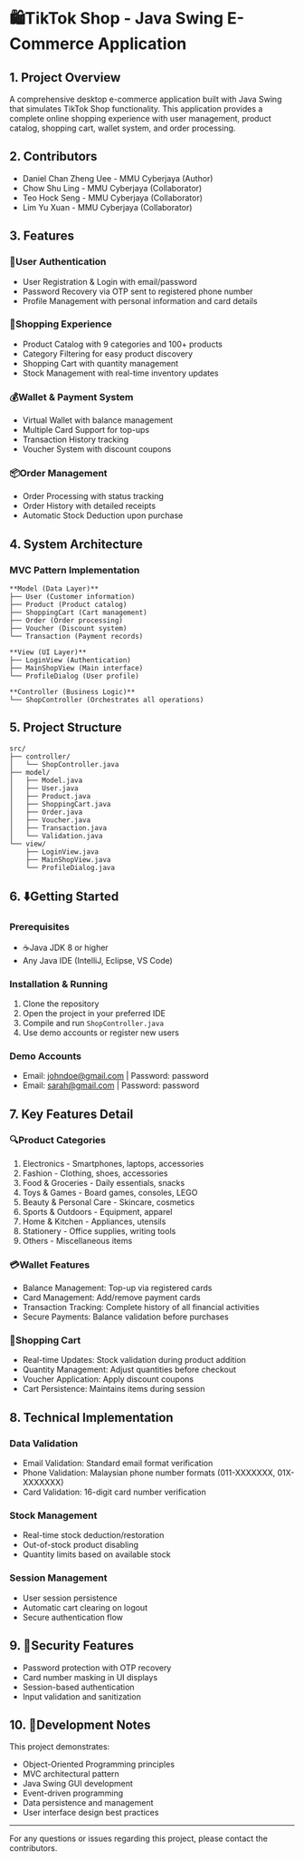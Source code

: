 # 🛍️TikTok Shop - Java Swing E-Commerce Application

## **1. Project Overview**

A comprehensive desktop e-commerce application built with Java Swing that simulates TikTok Shop functionality. This application provides a complete online shopping experience with user management, product catalog, shopping cart, wallet system, and order processing.

## **2. Contributors**

* Daniel Chan Zheng Uee - MMU Cyberjaya (Author)
* Chow Shu Ling - MMU Cyberjaya (Collaborator)
* Teo Hock Seng - MMU Cyberjaya (Collaborator)
* Lim Yu Xuan - MMU Cyberjaya (Collaborator)
  
## **3. Features**

### **👤User Authentication**

* User Registration & Login with email/password
* Password Recovery via OTP sent to registered phone number
* Profile Management with personal information and card details

### **👜Shopping Experience**

* Product Catalog with 9 categories and 100+ products
* Category Filtering for easy product discovery
* Shopping Cart with quantity management
* Stock Management with real-time inventory updates

### **💰Wallet & Payment System**

* Virtual Wallet with balance management
* Multiple Card Support for top-ups
* Transaction History tracking
* Voucher System with discount coupons

### **📦Order Management**

* Order Processing with status tracking
* Order History with detailed receipts
* Automatic Stock Deduction upon purchase

## **4. System Architecture**

### **MVC Pattern Implementation**
```
**Model (Data Layer)**
├── User (Customer information)
├── Product (Product catalog)
├── ShoppingCart (Cart management)
├── Order (Order processing)
├── Voucher (Discount system)
└── Transaction (Payment records)

**View (UI Layer)**
├── LoginView (Authentication)
├── MainShopView (Main interface)
└── ProfileDialog (User profile)

**Controller (Business Logic)**
└── ShopController (Orchestrates all operations)
```

## **5. Project Structure**
```
src/
├── controller/
│   └── ShopController.java
├── model/
│   ├── Model.java
│   ├── User.java
│   ├── Product.java
│   ├── ShoppingCart.java
│   ├── Order.java
│   ├── Voucher.java
│   ├── Transaction.java
│   └── Validation.java
└── view/
    ├── LoginView.java
    ├── MainShopView.java
    └── ProfileDialog.java
```

## **6. ⬇️Getting Started**

### **Prerequisites**

* ☕️Java JDK 8 or higher
* Any Java IDE (IntelliJ, Eclipse, VS Code)

### **Installation & Running**

1. Clone the repository
2. Open the project in your preferred IDE
3. Compile and run `ShopController.java`
4. Use demo accounts or register new users

### **Demo Accounts**

* Email: [johndoe@gmail.com](mailto:johndoe@gmail.com) | Password: password
* Email: [sarah@gmail.com](mailto:sarah@gmail.com) | Password: password

## **7. Key Features Detail**

### **🔍Product Categories**

1. Electronics - Smartphones, laptops, accessories
2. Fashion - Clothing, shoes, accessories
3. Food & Groceries - Daily essentials, snacks
4. Toys & Games - Board games, consoles, LEGO
5. Beauty & Personal Care - Skincare, cosmetics
6. Sports & Outdoors - Equipment, apparel
7. Home & Kitchen - Appliances, utensils
8. Stationery - Office supplies, writing tools
9. Others - Miscellaneous items

### **💳Wallet Features**

* Balance Management: Top-up via registered cards
* Card Management: Add/remove payment cards
* Transaction Tracking: Complete history of all financial activities
* Secure Payments: Balance validation before purchases

### **🛒Shopping Cart**

* Real-time Updates: Stock validation during product addition
* Quantity Management: Adjust quantities before checkout
* Voucher Application: Apply discount coupons
* Cart Persistence: Maintains items during session

## **8. Technical Implementation**

### **Data Validation**

* Email Validation: Standard email format verification
* Phone Validation: Malaysian phone number formats (011-XXXXXXX, 01X-XXXXXXX)
* Card Validation: 16-digit card number verification

### **Stock Management**

* Real-time stock deduction/restoration
* Out-of-stock product disabling
* Quantity limits based on available stock

### **Session Management**

* User session persistence
* Automatic cart clearing on logout
* Secure authentication flow

## **9. 🔐Security Features**

* Password protection with OTP recovery
* Card number masking in UI displays
* Session-based authentication
* Input validation and sanitization

## **10. 🔧Development Notes**

This project demonstrates:

* Object-Oriented Programming principles
* MVC architectural pattern
* Java Swing GUI development
* Event-driven programming
* Data persistence and management
* User interface design best practices

---

For any questions or issues regarding this project, please contact the contributors.

